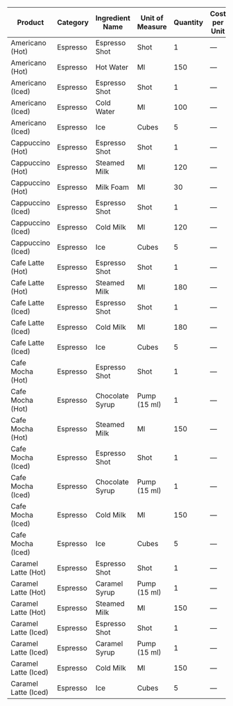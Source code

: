 | Product              | Category | Ingredient Name | Unit of Measure | Quantity | Cost per Unit | Price |
| -------------------- | -------- | --------------- | --------------- | -------- | ------------- | ----- |
| Americano (Hot)      | Espresso | Espresso Shot   | Shot            | 1        | —             | 65    |
| Americano (Hot)      | Espresso | Hot Water       | Ml              | 150      | —             | 65    |
| Americano (Iced)     | Espresso | Espresso Shot   | Shot            | 1        | —             | 70    |
| Americano (Iced)     | Espresso | Cold Water      | Ml              | 100      | —             | 70    |
| Americano (Iced)     | Espresso | Ice             | Cubes           | 5        | —             | 70    |
| Cappuccino (Hot)     | Espresso | Espresso Shot   | Shot            | 1        | —             | 75    |
| Cappuccino (Hot)     | Espresso | Steamed Milk    | Ml              | 120      | —             | 75    |
| Cappuccino (Hot)     | Espresso | Milk Foam       | Ml              | 30       | —             | 75    |
| Cappuccino (Iced)    | Espresso | Espresso Shot   | Shot            | 1        | —             | 80    |
| Cappuccino (Iced)    | Espresso | Cold Milk       | Ml              | 120      | —             | 80    |
| Cappuccino (Iced)    | Espresso | Ice             | Cubes           | 5        | —             | 80    |
| Cafe Latte (Hot)     | Espresso | Espresso Shot   | Shot            | 1        | —             | 75    |
| Cafe Latte (Hot)     | Espresso | Steamed Milk    | Ml              | 180      | —             | 75    |
| Cafe Latte (Iced)    | Espresso | Espresso Shot   | Shot            | 1        | —             | 80    |
| Cafe Latte (Iced)    | Espresso | Cold Milk       | Ml              | 180      | —             | 80    |
| Cafe Latte (Iced)    | Espresso | Ice             | Cubes           | 5        | —             | 80    |
| Cafe Mocha (Hot)     | Espresso | Espresso Shot   | Shot            | 1        | —             | 80    |
| Cafe Mocha (Hot)     | Espresso | Chocolate Syrup | Pump (15 ml)    | 1        | —             | 80    |
| Cafe Mocha (Hot)     | Espresso | Steamed Milk    | Ml              | 150      | —             | 80    |
| Cafe Mocha (Iced)    | Espresso | Espresso Shot   | Shot            | 1        | —             | 85    |
| Cafe Mocha (Iced)    | Espresso | Chocolate Syrup | Pump (15 ml)    | 1        | —             | 85    |
| Cafe Mocha (Iced)    | Espresso | Cold Milk       | Ml              | 150      | —             | 85    |
| Cafe Mocha (Iced)    | Espresso | Ice             | Cubes           | 5        | —             | 85    |
| Caramel Latte (Hot)  | Espresso | Espresso Shot   | Shot            | 1        | —             | 80    |
| Caramel Latte (Hot)  | Espresso | Caramel Syrup   | Pump (15 ml)    | 1        | —             | 80    |
| Caramel Latte (Hot)  | Espresso | Steamed Milk    | Ml              | 150      | —             | 80    |
| Caramel Latte (Iced) | Espresso | Espresso Shot   | Shot            | 1        | —             | 85    |
| Caramel Latte (Iced) | Espresso | Caramel Syrup   | Pump (15 ml)    | 1        | —             | 85    |
| Caramel Latte (Iced) | Espresso | Cold Milk       | Ml              | 150      | —             | 85    |
| Caramel Latte (Iced) | Espresso | Ice             | Cubes           | 5        | —             | 85    |
